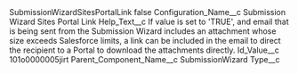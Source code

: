 <?xml version="1.0" encoding="UTF-8"?>
<CustomMetadata xmlns="http://soap.sforce.com/2006/04/metadata" xmlns:xsi="http://www.w3.org/2001/XMLSchema-instance" xmlns:xsd="http://www.w3.org/2001/XMLSchema">
    <label>SubmissionWizardSitesPortalLink</label>
    <protected>false</protected>
    <values>
        <field>Configuration_Name__c</field>
        <value xsi:type="xsd:string">Submission Wizard Sites Portal Link</value>
    </values>
    <values>
        <field>Help_Text__c</field>
        <value xsi:type="xsd:string">If value is set to &apos;TRUE&apos;, and email that is being sent from the Submission Wizard includes an attachment whose size exceeds Salesforce limits, a link can be included in the email to direct the recipient to a Portal to download the attachments directly.</value>
    </values>
    <values>
        <field>Id_Value__c</field>
        <value xsi:type="xsd:string">101o0000005jirt</value>
    </values>
    <values>
        <field>Parent_Component_Name__c</field>
        <value xsi:type="xsd:string">SubmissionWizard</value>
    </values>
    <values>
        <field>Type__c</field>
        <value xsi:nil="true"/>
    </values>
</CustomMetadata>
